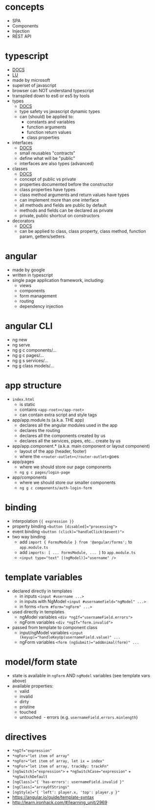 # concepts
- SPA
- Components
- Injection
- REST API

# typescript
- [DOCS](https://www.typescriptlang.org/)
- [LU](http://learn.ironhack.com/#/learning_unit/2960)
- made by microsoft
- superset of javascript
- browser can NOT understand typescript
- transpiled down to es6 or es5 by tools
- types
  - [DOCS](https://www.typescriptlang.org/docs/handbook/basic-types.html)
  - type safety vs javascript dynamic types
  - can (should) be applied to:
    - constants and variables
    - function arguments
    - function return values
    - class properties
- interfaces
  - [DOCS](https://www.typescriptlang.org/docs/handbook/interfaces.html)
  - small reusables "contracts"
  - define what will be "public"
  - interfaces are also types (advanced)
- classes
  - [DOCS](https://www.typescriptlang.org/docs/handbook/classes.html)
  - concept of public vs private
  - properties documented before the constructor
  - class properties have types
  - class method arguments and return values have types
  - can implement more than one interface
  - all methods and fields are public by default
  - methods and fields can be declared as private
  - private, public shortcut on constructors
- decorators
  - [DOCS](https://www.typescriptlang.org/docs/handbook/decorators.html)
  - can be applied to class, class property, class method, function param, getters/setters


# angular
- made by google
- written in typescript
- single page application framework, including:
  - views
  - components
  - form management
  - routing
  - dependency injection


# angular CLI
- ng new
- ng serve
- ng g c components/...
- ng g c pages/...
- ng g s services/...
- ng g class models/...

# app structure
- `index.html`
  - is static
  - contains `<app-root></app-root>`
  - can contain extra script and style tags
- app/app.module.ts (a.k.a. THE app)
  - declares all the angular modules used in the app
  - declares the routing
  - declares all the components created by us
  - declares all the services, pipes, etc... create by us
- app/app.component.* (a.k.a. main component or layout component)
  - layout of the app (header, footer)
  - where the `<router-outlet></router-outlet>`goes
- app/pages
  - where we should store our page components
  - `ng g c pages/login-page`
- app/components
  - where we should store our smaller components
  - `ng g c components/auth-login-form`

# binding
- interpolation `{{ expression }}`
- property binding `<button [disabled]="processing">`
- event binding `<button (click)="handleClick($event)">`
- two way binding 
  - add `import { FormsModule } from '@angular/forms';` to `app.module.ts`
  - add `imports: [ ... FormsModule, ... ]` to `app.module.ts`
  - `<input type="text" [(ngModel)]="username" />`

# template variables
- declared directly in templates
  - in inputs `<input #username ...>`
  - in inputs with NgModel `<input #usernameField="ngModel" ...>`
  - in forms `<form #form="ngForm" ...>`
- used directly in templates
  - ngModel variables `<div *ngIf="usernameField.errors">`
  - ngForm variables `<div *ngIf="form.invalid">`
- passed from template to component class
  - input/ngModel variables `<input (keyup)="handleKeyUp(usernameField.value)" ...`
  - ngForm variables `<form (ngSubmit)="addAnimal(form)" ...`
  
# model/form state

- state is available in `ngForm` AND `ngModel` variables (see template vars above)
- available properties:
  - valid
  - invalid
  - dirty
  - pristine
  - touched
  - untouched
  - errors (e.g. `usernameField.errors.minlength`)

# directives
- `*ngIf="expression"`
- `*ngFor="let item of array"`
- `*ngFor="let item of array, let ix = index"`
- `*ngFor="let item of array, trackBy: trackFn"`
- `[ngSwitch]="expression">` + `*ngSwitchCase="expression"` + `*ngSwitchDefault` 
- `[ngClass]="{ 'has-errors': usernameField.invalid }"`
- `[ngClass]="arrayOfStrings"`
- `[ngStyle]="{ 'left': player.x, 'top': player.y }"`
- https://angular.io/guide/template-syntax
- http://learn.ironhack.com/#/learning_unit/2969
